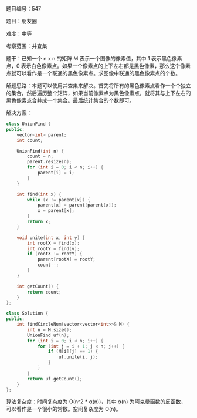 题目编号：547

题目：朋友圈

难度：中等

考察范围：并查集

题干：已知一个 n x n 的矩阵 M 表示一个图像的像素值，其中 1 表示黑色像素点，0 表示白色像素点。如果一个像素点的上下左右都是黑色像素，那么这个像素点就可以看作是一个联通的黑色像素点。求图像中联通的黑色像素点的个数。

解题思路：本题可以使用并查集来解决。首先将所有的黑色像素点看作一个个独立的集合，然后遍历整个矩阵，如果当前像素点为黑色像素点，就将其与上下左右的黑色像素点合并成一个集合。最后统计集合的个数即可。

解决方案：

```cpp
class UnionFind {
public:
    vector<int> parent;
    int count;

    UnionFind(int n) {
        count = n;
        parent.resize(n);
        for (int i = 0; i < n; i++) {
            parent[i] = i;
        }
    }

    int find(int x) {
        while (x != parent[x]) {
            parent[x] = parent[parent[x]];
            x = parent[x];
        }
        return x;
    }

    void unite(int x, int y) {
        int rootX = find(x);
        int rootY = find(y);
        if (rootX != rootY) {
            parent[rootX] = rootY;
            count--;
        }
    }

    int getCount() {
        return count;
    }
};

class Solution {
public:
    int findCircleNum(vector<vector<int>>& M) {
        int n = M.size();
        UnionFind uf(n);
        for (int i = 0; i < n; i++) {
            for (int j = i + 1; j < n; j++) {
                if (M[i][j] == 1) {
                    uf.unite(i, j);
                }
            }
        }
        return uf.getCount();
    }
};
```

算法复杂度：时间复杂度为 O(n^2 * α(n))，其中 α(n) 为阿克曼函数的反函数，可以看作是一个很小的常数。空间复杂度为 O(n)。